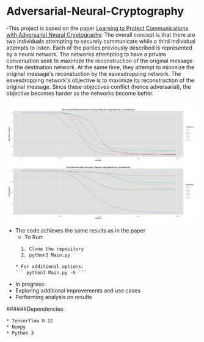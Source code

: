 # Adversarial-Neural-Cryptography

-This project is based on the paper <a href="https://openreview.net/pdf?id=S1HEBe_Jl">Learning to Protect Communications with Adversarial Neural Cryptography</a>. The overall concept is that there are two individuals attempting to securely communicate while a third individual attempts to listen. Each of the parties previously described is represented by a neural network. The networks attempting to have a private conversation seek to maximize the reconstruction of the original message for the destination network. At the same time, they attempt to minimize the original message's reconstuction by the eavesdropping network. The eavesdropping network's objective is to maximize its reconstruction of the original message. Since these objectives conflict (hence adversarial), the objective becomes harder as the networks become better.



###



<img src = "analysis/original_results.png"><img>


* The code achieves the same results as in the paper
  * To Run:
  ```
    1. Clone the repository
    2. python3 Main.py
  ```
      * For additional options:
      ``` python3 Main.py -h ```
      
* In progress:
 * Exploring additional improvements and use cases
 * Performing analysis on results
 

   
######Dependencies:
```
* Tensorflow 0.12
* Numpy
* Python 3
```
    
